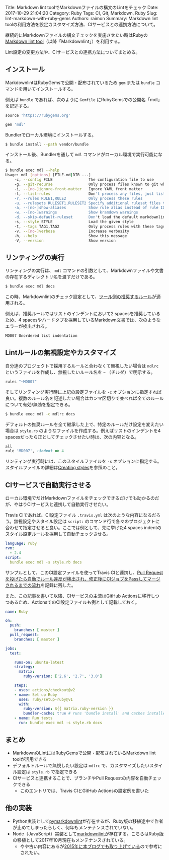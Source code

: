 Title: Markdown lint toolでMarkdownファイルの構文のLintをチェック
Date: 2017-10-29 21:04:20
Category: Ruby
Tags: CI, Git, Markdown, Ruby
Slug: lint-markdown-with-ruby-gems
Authors: raimon
Summary: Markdown lint toolの利用方法を設定カスタマイズ方法、CIサービスとの連携方法について。

継続的にMarkdownファイルの構文チェックを実施させたい時はRubyの[Markdown lint tool](https://github.com/markdownlint/markdownlint)（以降「Markdownlint」）を利用する。

Lint設定の変更方法や、CIサービスとの連携方法についてまとめる。

## インストール

MarkdownlintはRubyGemsで公開・配布されているため `gem` または `bundle` コマンドを用いてインストールする。

例えば `bundle` であれば、次のように `Gemfile` にRubyGemsでの公開名「mdl」を記述する。

```ruby
source 'https://rubygems.org'

gem 'mdl'
```

Bundlerでローカル環境にインストールする。

```sh
$ bundle install --path vendor/bundle
```

インストール後、Bundlerを通して `mdl` コマンドがローカル環境で実行可能になる。

```sh
$ bundle exec mdl --help
Usage: mdl [options] [FILE.md|DIR ...]
    -c, --config FILE                The configuration file to use
    -g, --git-recurse                Only process files known to git when given a directory
    -i, --[no-]ignore-front-matter   Ignore YAML front matter
    -l, --list-rules                 Don't process any files, just list enabled rules
    -r, --rules RULE1,RULE2          Only process these rules
    -u, --rulesets RULESET1,RULESET2 Specify additional ruleset files to load
    -a, --[no-]show-aliases          Show rule alias instead of rule ID when viewing rules
    -w, --[no-]warnings              Show kramdown warnings
    -d, --skip-default-ruleset       Don't load the default markdownlint ruleset
    -s, --style STYLE                Load the given style
    -t, --tags TAG1,TAG2             Only process rules with these tags
    -v, --[no-]verbose               Increase verbosity
    -h, --help                       Show this message
    -V, --version                    Show version
```

## リンティングの実行

リンティングの実行は、 `mdl` コマンドの引数として、Markdownファイルや文書の存在するディレクトリ名を渡すだけである。

```sh
$ bundle exec mdl docs
```

この時、Markdownlintのチェック設定として、[ツール側の推奨するルール](https://github.com/markdownlint/markdownlint/blob/master/docs/RULES.md)が適用される。

例えば、推奨ルールではリストのインデントにおいて2 spacesを推奨しているため、4 spacesやハードタブを採用しているMarkdown文書では、次のようなエラーが検出される。

```sh
MD007 Unordered list indentation
```

## Lintルールの無視設定やカスタマイズ

自分達のプロジェクトで採用するルールと合わなくて無視したい場合は `mdlrc` というファイルを作成し、無視したいルール名を `~` （チルダ）で明示する。

```sh
rules "~MD007"
```

そしてリンティング実行時に上記の設定ファイルを `-c` オプションに指定すれば良い。複数のルール名を記述したい場合はカンマ区切りで並べれば全てのルールについて有効/無効を指定できる。

```sh
$ bundle exec mdl -c mdlrc docs
```

デフォルトの推奨ルールを全て継承した上で、特定のルールだけ設定を変えたい場合は `style.rb` のようなファイルを作成する。例えばリストのインデントを4 spacesだったら正としてチェックさせたい時は、次の内容となる。

```ruby
all
rule 'MD007', :indent => 4
```

リンティング実行時には、このスタイルファイルを `-s` オプションに指定する。スタイルファイルの詳細は[Creating styles](https://github.com/markdownlint/markdownlint/blob/master/docs/creating_styles.md)を参照のこと。

## CIサービスで自動実行させる

ローカル環境でだけMarkdownファイルをチェックできるだけでも助かるのだが、やはりCIサービスと連携して自動実行させたい。

Travis CIであれば、CI設定ファイル `.travis.yml` は次のような内容になるだろう。無視設定やスタイル設定は `script:` のコマンド行で各々のプロジェクトに合わせて指定させると良い。ここでは例として、先に挙げた4 spaces indentのスタイル設定ルールを採用して自動チェックさせる。

```yaml
language: ruby
rvm:
  - 2.4
script:
  bundle exec mdl -s style.rb docs
```

サンプルとして、このCI設定ファイルを使ってTravis CIと連携し、[Pull Requestを投げたら自動でルール違反が検出され、修正後にCIジョブをPassしてマージされるまでの流れ](https://github.com/raimon49/use-markdownlint-sample/pull/1)を記録に残した。

また、この記事を書いて以降、CIサービスの主流はGitHub Actionsに移行しつつあるため、ActionsでのCI設定ファイルも例として記載しておく。

```yaml
name: Ruby

on:
  push:
    branches: [ master ]
  pull_request:
    branches: [ master ]

jobs:
  test:

    runs-on: ubuntu-latest
    strategy:
      matrix:
        ruby-version: ['2.6', '2.7', '3.0']

    steps:
    - uses: actions/checkout@v2
    - name: Set up Ruby
      uses: ruby/setup-ruby@v1
      with:
        ruby-version: ${{ matrix.ruby-version }}
        bundler-cache: true # runs 'bundle install' and caches installed gems automatically
    - name: Run tests
      run: bundle exec mdl -s style.rb docs
```

## まとめ

* MarkdownのLintにはRubyGemsで公開・配布されているMarkdown lint toolが活用できる
* デフォルトルールで無視したい設定は `mdlrc` で、カスタマイズしたいスタイル設定は `style.rb` で指定できる
* CIサービスと連携することで、ブランチやPull Requestの内容を自動チェックできる
    * このエントリでは、Travis CIとGitHub Actionsの設定例を書いた

## 他の実装

* Python実装として[pymarkdownlint](https://github.com/jorisroovers/pymarkdownlint)が存在するが、Ruby版の移植途中で作者が止めてしまったらしく、何年もメンテナンスされていない。
* Node（JavaScript）実装として[markdownlint](https://github.com/DavidAnson/markdownlint)が存在する。こちらはRuby版の移植として2017年10月現在もメンテナンスされている。
    * やや古い内容にあるが[2015年に本ブログでも取り上げている](/2015/05/01/lint-markdown-at-commit.html)ので参考にされたい。
